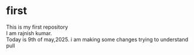 # first
This is my first repository 
<br>
I am rajnish kumar.
<br>
Today is 9th of may,2025.
i am making some changes
trying to understand pull
